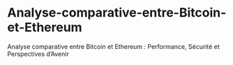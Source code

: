 # Analyse-comparative-entre-Bitcoin-et-Ethereum
Analyse comparative entre Bitcoin et Ethereum : Performance, Sécurité et Perspectives d’Avenir
